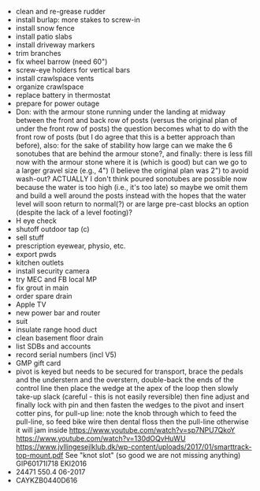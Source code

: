 - clean and re-grease rudder
- install burlap: more stakes to screw-in
- install snow fence
- install patio slabs
- install driveway markers
- trim branches
- fix wheel barrow (need 60")
- screw-eye holders for vertical bars
- install crawlspace vents
- organize crawlspace
- replace battery in thermostat
- prepare for power outage
- Don: with the armour stone running under the landing at midway between the front and back row of posts (versus the original plan of under the front row of posts) the question becomes what to do with the front row of posts (but I do agree that this is a better approach than before), also: for the sake of stability how large can we make the 6 sonotubes that are behind the armour stone?, and finally: there is less fill now with the armour stone where it is (which is good) but can we go to a larger gravel size (e.g., 4") (I believe the original plan was 2") to avoid wash-out? ACTUALLY I don't think poured sonotubes are possible now because the water is too high (i.e., it's too late) so maybe we omit them and build a well around the posts instead with the hopes that the water level will soon return to normal(?) or are large pre-cast blocks an option (despite the lack of a level footing)?
- H eye check
- shutoff outdoor tap (c)
- sell stuff
- prescription eyewear, physio, etc.
- export pwds
- kitchen outlets
- install security camera
- try MEC and FB local MP
- fix grout in main
- order spare drain
- Apple TV
- new power bar and router
- suit
- insulate range hood duct
- clean basement floor drain
- list SDBs and accounts
- record serial numbers (incl V5)
- GMP gift card
- pivot is keyed but needs to be secured for transport, brace the pedals and the understern and the overstern, double-back the ends of the control line then place the wedge at the apex of the loop then slowly take-up slack (careful - this is not easily reversible) then fine adjust and finally lock with pin and then fasten the wedges to the pivot and insert cotter pins, for pull-up line: note the knob through which to feed the pull-line, so feed bike wire then dental floss then the pull-line otherwise it will jam inside https://www.youtube.com/watch?v=sp7NPU7QkoY https://www.youtube.com/watch?v=130dOQvHuWU https://www.jyllingesejlklub.dk/wp-content/uploads/2017/01/smarttrack-top-mount.pdf See "knot slot" (so good we are not missing anything) GIP60171I718 EKI2016
- 24471 550.4 06-2017
- CAYKZB0440D616

